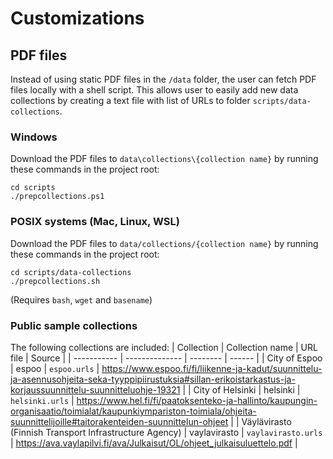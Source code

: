 # Customizations

## PDF files

Instead of using static PDF files in the `/data` folder, the user can fetch PDF files locally with a shell script. This allows user to easily add new data collections by creating a text file with list of URLs to folder `scripts/data-collections`.

### Windows ###
Download the PDF files to `data\collections\{collection name}` by running these commands in the project root:
```
cd scripts
./prepcollections.ps1
```

### POSIX systems (Mac, Linux, WSL)
Download the PDF files to `data/collections/{collection name}` by running these commands in the project root:
```
cd scripts/data-collections
./prepcollections.sh
```
(Requires `bash`, `wget` and `basename`)

### Public sample collections ###
The following collections are included:
| Collection | Collection name | URL file | Source |
| ----------- | -------------- | -------- | ------ |
| City of Espoo | espoo | `espoo.urls` | https://www.espoo.fi/fi/liikenne-ja-kadut/suunnittelu-ja-asennusohjeita-seka-tyyppipiirustuksia#sillan-erikoistarkastus-ja-korjaussuunnittelu-suunnitteluohje-19321 |
| City of Helsinki | helsinki | `helsinki.urls` | https://www.hel.fi/fi/paatoksenteko-ja-hallinto/kaupungin-organisaatio/toimialat/kaupunkiympariston-toimiala/ohjeita-suunnittelijoille#taitorakenteiden-suunnittelun-ohjeet |
| Väylävirasto (Finnish Transport Infrastructure Agency) | vaylavirasto | `vaylavirasto.urls` | https://ava.vaylapilvi.fi/ava/Julkaisut/OL/ohjeet_julkaisuluettelo.pdf |
